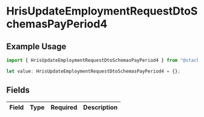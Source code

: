 # HrisUpdateEmploymentRequestDtoSchemasPayPeriod4

## Example Usage

```typescript
import { HrisUpdateEmploymentRequestDtoSchemasPayPeriod4 } from "@stackone/stackone-client-ts/sdk/models/shared";

let value: HrisUpdateEmploymentRequestDtoSchemasPayPeriod4 = {};
```

## Fields

| Field       | Type        | Required    | Description |
| ----------- | ----------- | ----------- | ----------- |